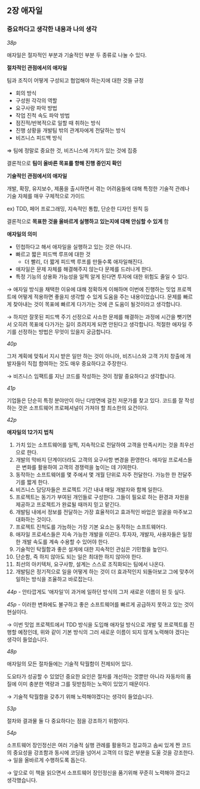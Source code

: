 ## 2장 애자일

### 중요하다고 생각한 내용과 나의 생각

_38p_

애자일은 절자적인 부분과 기술적인 부분 두 종류로 나눌 수 있다.

**절차적인 관점에서의 애자일**

팀과 조직이 어떻게 구성되고 협업해야 하는지에 대한 것들 규정

- 회의 방식
- 구성원 각각의 역할
- 요구사랑 파악 방법
- 작업 진척 속도 파악 방법
- 점진적/반복적으로 일할 때 취하는 방식
- 진행 상황을 개발팀 밖의 관계자에게 전달하는 방식
- 비즈니스 피드백 방식

⇒ 팀에 정말로 중요한 것, 비즈니스에 가치가 있는 것에 집중

결론적으로 **팀이 올바른 목표를 향해 진행 중인지 확인**

**기술적인 관점에서의 애자일**

개발, 확장, 유지보수, 제품을 출시하면서 겪는 어려움들에 대해 특정한 기술적 관례나 기술 자체를 매우 구체적으로 가이드

ex) TDD, 페어 프로그래밍, 지속적인 통합, 단순한 디자인 원칙 등

결론적으로 **목표한 것을 올바르게 실행하고 있는지에 대해 안심할 수 있게** 함

**애자일의 의미**

- 민첩하다고 해서 애자일을 실행하고 있는 것은 아니다.
- 빠르고 짧은 피드백 루프에 대한 것
  - 더 빨리, 더 짧게 피드백 루프를 만들수록 애자일해진다.
- 애자일은 문제 자체를 해결해주지 않는다 문제를 드러나게 한다.
- 특정 기능의 상용화 가능성을 일찍 알게 된다면 투자에 대한 위험도 줄일 수 있다.

→ 애자일 방식을 채택한 이유에 대해 정확하게 이해하며 이번에 진행하는 밋업 프로젝트에 어떻게 적용하면 좋을지 생각할 수 있게 도움을 주는 내용이었습니다. 문제를 빠르게 찾아내는 것이 목표에 빠르게 다가가는 것에 큰 도움이 될것이라고 생각합니다.

→ 하지만 잘못된 피드백 주기 선정으로 사소한 문제를 해결하는 과정에 시간을 뺏기면서 오히려 목표에 다가가는 길이 흐려지게 되면 안된다고 생각합니다. 적절한 애자일 주기를 선정하는 방법은 무엇이 있을지 궁금합니다.

_40p_

그저 계획에 맞춰서 지시 받은 일만 하는 것이 아니아, 비즈니스와 고객 가치 창출에 개발자들이 직접 함여하는 것도 매우 중요하다고 주장한다.

→ 비즈니스 임팩트를 지닌 코드를 작성하는 것이 정말 중요하다고 생각합니다.

_41p_

기업들은 단순히 특정 분야만이 아닌 다방면에 걸친 저문가를 찾고 있다. 코드를 잘 작성하는 것은 소프트웨어 프로페셔널이 가져야 할 최소한의 요건이다.

_42p_

**애자일의 12가지 법칙**

1. 가치 있는 소프트웨어를 일찍, 지속적으로 전달하여 고객을 만족시키는 것을 최우선으로 한다.
2. 개발의 막바지 단계이더라도 고객의 요구사항 변경을 환영한다. 애자일 프로세스들은 변화를 활용하여 고객의 경쟁력을 높이는 데 기여한다.
3. 동작하는 소프트웨어를 몇 주에서 몇 개월 단위로 자주 전달한다. 가능한 한 전달주기를 짧게 한다.
4. 비즈니스 담당자들은 프로젝트 기간 내내 매일 개발자와 함께 일한다.
5. 프로젝트는 동기가 부여된 개인들로 구성한다. 그들이 필요로 하는 환경과 자원을 제공하고 프로젝트가 완료될 때까지 믿고 맡긴다.
6. 개발팀 내에서 정보를 전달하는 가장 효율적이고 효과적인 바업은 얼굴을 마주보고 대화하는 것이다.
7. 프로젝트 진척도를 가늠하는 가장 기본 요소는 동작하는 소프트웨어다.
8. 애자일 프로세스들은 지속 가능한 개발을 이끈다. 투자자, 개발자, 사용자들은 일정한 개발 속도를 계속 수용할 수 있어야 한다.
9. 기술적인 탁월함과 좋은 설게에 대한 지속적인 관심은 기민함을 높인다.
10. 단순함, 즉 하지 않아도 되는 일은 최대한 하지 않아야 한다.
11. 최선의 아키텍처, 요구사항, 설계는 스스로 조직화되는 팀에서 나온다.
12. 개발팀은 정기적으로 일을 어떻게 하는 것이 더 효과적인지 되돌아보고 그에 맞추어 일하는 방식을 조율하고 바로잡는다.

_44p -_ 안타깝게도 ‘애자일’이 과거에 일하던 방식의 그저 새로운 이름이 된 듯 싶다.

_45p -_ 이러한 변화에도 불구하고 좋은 소프트웨어를 빠르게 공급하지 못하고 있는 것이 현실이다.

→ 이번 밋업 프로젝트에서 TDD 방식을 도입해 애자일 방식으로 개발 및 프로젝트를 진행할 예정인데, 위와 같이 기본 방식의 그러 새로운 이름이 되지 않게 노력해야 겠다는 생각이 들었습니다.

_48p_

애자일의 모든 절차들에는 기술적 탁월함이 전제되어 있다.

도요타가 성공할 수 있었던 중요한 요인은 절차를 개선하는 것뿐만 아니라 자동차의 품질에 이미 충분한 역량과 그를 뒷받침하는 노력이 있었기 때문이다.

→ 기술적 탁월함을 갖추기 위해 노력해야겠다는 생각이 들었습니다.

_53p_

절차와 결과물 둘 다 중요하다는 점을 강조하기 위함이다.

_54p_

소프트웨어 장인정신은 여러 기술적 실행 관례를 활용하고 정교하고 솜씨 있게 짠 코드의 중요성을 강조함과 동시에 코딩을 넘어서 고객의 더 많은 부분을 도울 것을 강조한다. → 일을 올바르게 수행하도록 돕는다.

→ 앞으로 이 책을 읽으면서 소프트웨어 장인정신을 품기위해 꾸준히 노력해야 겠다고 생각했습니다.

